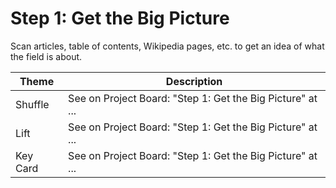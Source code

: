 # Step 1: Get the Big Picture

Scan articles, table of contents, Wikipedia pages, etc. to get an idea of what the field is about.

| Theme | Description |
| -- | -- |
| Shuffle | See on Project Board: "Step 1: Get the Big Picture" at ... |
| Lift | See on Project Board: "Step 1: Get the Big Picture" at ... |
| Key Card | See on Project Board: "Step 1: Get the Big Picture" at ... |
